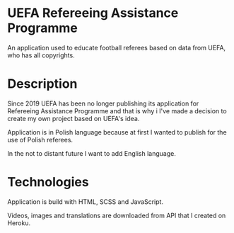 # UEFA Refereeing Assistance Programme

An application used to educate football referees based on data from UEFA, who has all copyrights.

# Description

Since 2019 UEFA has been no longer publishing its application for Refereeing Assistance Programme and that is why i I've made a decision to create my own project based on UEFA's idea.


Application is in Polish language because at first I wanted to publish for the use of Polish referees.


In the not to distant future I want to add English language.

# Technologies

Application is build with HTML, SCSS and JavaScript.


Videos, images and translations are downloaded from API that I created on Heroku.
